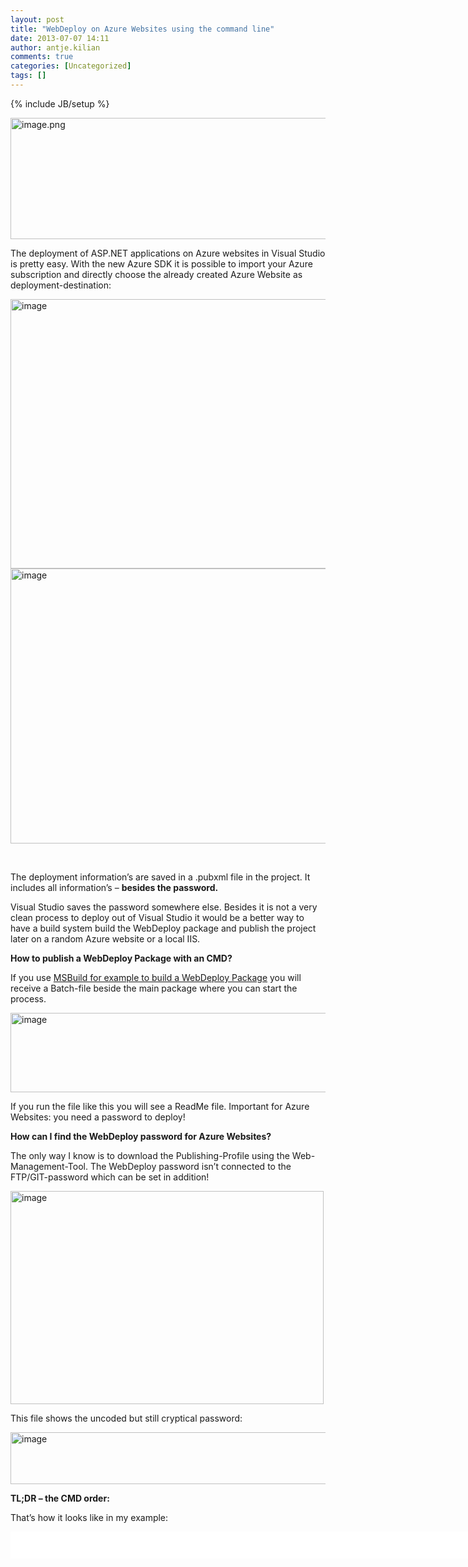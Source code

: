 ```yaml
---
layout: post
title: "WebDeploy on Azure Websites using the command line"
date: 2013-07-07 14:11
author: antje.kilian
comments: true
categories: [Uncategorized]
tags: []
---
```

{% include JB/setup %}
&nbsp;

<img style="background-image: none; padding-top: 0px; padding-left: 0px; padding-right: 0px; border: 0px;" title="image.png" src="http://code-inside.de/blog/wp-content/uploads/image1867-570x194.png" border="0" alt="image.png" width="570" height="194" />

The deployment of ASP.NET applications on Azure websites in Visual Studio is pretty easy. With the new Azure SDK it is possible to import your Azure subscription and directly choose the already created Azure Website as deployment-destination:

<img style="background-image: none; padding-top: 0px; padding-left: 0px; padding-right: 0px; border: 0px;" title="image" src="http://code-inside.de/blog/wp-content/uploads/image_thumb1008.png" border="0" alt="image" width="544" height="431" />

<img style="background-image: none; padding-top: 0px; padding-left: 0px; padding-right: 0px; border: 0px;" title="image" src="http://code-inside.de/blog/wp-content/uploads/image_thumb1009.png" border="0" alt="image" width="553" height="440" />

&nbsp;

The deployment information’s are saved in a .pubxml file in the project. It includes all information’s – <strong>besides the password.</strong>

Visual Studio saves the password somewhere else. Besides it is not a very clean process to deploy out of Visual Studio it would be a better way to have a build system build the WebDeploy package and publish the project later on a random Azure website or a local IIS.

<strong> </strong>

<strong>How to publish a WebDeploy Package with an CMD?</strong>

If you use <a href="http://code-inside.de/blog-in/2010/11/21/howto-msdeploy-msbuild/">MSBuild for example to build a WebDeploy Package</a> you will receive a Batch-file beside the main package where you can start the process.

<img style="background-image: none; padding-top: 0px; padding-left: 0px; padding-right: 0px; border: 0px;" title="image" src="http://code-inside.de/blog/wp-content/uploads/image_thumb1010.png" border="0" alt="image" width="521" height="127" />

If you run the file like this you will see a ReadMe file. Important for Azure Websites: you need a password to deploy!

<strong> </strong>

<strong>How can I find the WebDeploy password for Azure Websites?</strong>

The only way I know is to download the Publishing-Profile using the Web-Management-Tool. The WebDeploy password isn’t connected to the FTP/GIT-password which can be set in addition!

<img style="background-image: none; padding-top: 0px; padding-left: 0px; padding-right: 0px; border: 0px;" title="image" src="http://code-inside.de/blog/wp-content/uploads/image_thumb1011.png" border="0" alt="image" width="501" height="341" />

This file shows the uncoded but still cryptical password:

<img style="background-image: none; padding-top: 0px; padding-left: 0px; padding-right: 0px; border: 0px;" title="image" src="http://code-inside.de/blog/wp-content/uploads/image_thumb1012.png" border="0" alt="image" width="530" height="83" /><strong></strong>

<strong></strong>

<strong>TL;DR – the CMD order:</strong>

That’s how it looks like in my example:
<div id="scid:9D7513F9-C04C-4721-824A-2B34F0212519:d0cd7f23-9689-4869-afa1-72568a0717dd" class="wlWriterEditableSmartContent" style="float: none; margin: 0px; display: inline; padding: 0px;">
<pre style="width: 836px; height: 43px; background-color: white; overflow: auto;">
<div><!--

Code highlighting produced by Actipro CodeHighlighter (freeware)
http://www.CodeHighlighter.com/

--><span style="color: #000000;">WebDeployPackage.deploy.cmd </span><span style="color: #000000;">/</span><span style="color: #000000;">y </span><span style="color: #800000;">"</span><span style="color: #800000;">/m:https://waws-prod-am2-001.publish.azurewebsites.windows.net/MsDeploy.axd?Site=blogpostsample</span><span style="color: #800000;">"</span><span style="color: #000000;"> </span><span style="color: #000000;">-</span><span style="color: #000000;">allowUntrusted </span><span style="color: #000000;">/</span><span style="color: #000000;">u:</span><span style="color: #800000;">"</span><span style="color: #800000;">$blogpostsample</span><span style="color: #800000;">"</span><span style="color: #000000;"> </span><span style="color: #000000;">/</span><span style="color: #000000;">p:</span><span style="color: #800000;">"</span><span style="color: #800000;">AssmJvtBrcWqfjaoHiANseLfyLuyJ1zyMn44L8YGQNKLCA9Rd9CZesxe9ilJ</span><span style="color: #800000;">"</span><span style="color: #000000;"> </span><span style="color: #000000;">/</span><span style="color: #000000;">a:Basic</span></div></pre>
<!-- Code inserted with Steve Dunn's Windows Live Writer Code Formatter Plugin.  http://dunnhq.com -->

</div>
You have to adapt the URL (/m:) (changes depending on the region), the site, the password (/p:) and the user (/u:). The information’s are available in the publishing-profile.

Additional you have to adapt the IIS App Name in the SetParameters.xmls file:
<div id="scid:9D7513F9-C04C-4721-824A-2B34F0212519:d78bb1db-c885-49dd-b8bd-6b00e174e947" class="wlWriterEditableSmartContent" style="float: none; margin: 0px; display: inline; padding: 0px;">
<pre style="width: 848px; height: 54px; background-color: white; overflow: auto;">
<div><!--

Code highlighting produced by Actipro CodeHighlighter (freeware)
http://www.CodeHighlighter.com/

--><span style="color: #000000;">&lt;?</span><span style="color: #000000;">xml version</span><span style="color: #000000;">=</span><span style="color: #800000;">"</span><span style="color: #800000;">1.0</span><span style="color: #800000;">"</span><span style="color: #000000;"> encoding</span><span style="color: #000000;">=</span><span style="color: #800000;">"</span><span style="color: #800000;">utf-8</span><span style="color: #800000;">"</span><span style="color: #000000;">?&gt;&lt;</span><span style="color: #000000;">parameters</span><span style="color: #000000;">&gt;</span><span style="color: #000000;">  </span><span style="color: #000000;">&lt;</span><span style="color: #000000;">setParameter name</span><span style="color: #000000;">=</span><span style="color: #800000;">"</span><span style="color: #800000;">IIS Web Application Name</span><span style="color: #800000;">"</span><span style="color: #000000;"> value</span><span style="color: #000000;">=</span><span style="color: #800000;">"</span><span style="color: #800000;">blogpostsample</span><span style="color: #800000;">"</span><span style="color: #000000;"> </span><span style="color: #000000;">/&gt;&lt;/</span><span style="color: #000000;">parameters</span><span style="color: #000000;">&gt;</span></div></pre>
<!-- Code inserted with Steve Dunn's Windows Live Writer Code Formatter Plugin.  http://dunnhq.com -->

</div>
Now you should be able to deploy directly on the Azure Website with the command line without any other tools.

Source:

I’ve got the solution after reading this <a href="http://blog.greatrexpectations.com/2013/02/02/publish-an-azure-web-site-from-the-command-line/">blogpost</a> – I’ve already asked the question on <a href="http://stackoverflow.com/questions/16433911/deploy-azure-website-via-msbuild-webdeploy-but-with-which-credentials">Stackoverflow</a> myself.
